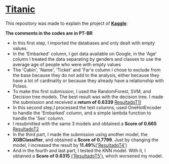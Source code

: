 # [Titanic](https://github.com/BrunoFelipeCB/Titanic/blob/main/Titanic.ipynb)
This repository was made to explain the project of **[Kaggle](https://www.kaggle.com/competitions/titanic/overview)**:

**The comments in the codes are in PT-BR**
- In this first step, I imported the databases and only dealt with empty values.
- In the 'Embarked' column, I got data available on Google, in the 'Age' column I treated the data separating by genders and classes to use the average age of people who were with empty values
- The 'Cabin', 'Name', 'Ticket' and 'Far'e column I chose to exclude from the base because they do not add to the analysis, either because they have a lot of cardinality or because they already have a relationship with Pclass.
- To make this first submission, I used the RandomForest, SVM, and Decision tree models. The best result was with the decision tree. I made the submission and received a **return of 0.6339** [ResultadoT1)](https://github.com/BrunoFelipeCB/Titanic/blob/main/Kaggle.png)
- In this second step,I processed the text columns, used OneHotEncoder to handle the 'Embarked' column, and a simple lambda function to handle the 'Sex' column.
- I resubmitted with the same 3 models and obtained a **Score of 0.665** [ResultadoT2](https://github.com/BrunoFelipeCB/Titanic/blob/main/Kaggle.png)
- In the third part, I made the submission using another model, the **XGBClassifier**, and obtained a **Score of 0.7799**. Just by changing the model, I increased the result by **11.49%**[('ResultadoT4')](https://github.com/BrunoFelipeCB/Titanic/blob/main/Kaggle.png)
- And in the fourth and last part, I tested the KNN model. With it, I obtained a **Score of 0.6315** [('ResultadoT5')](https://github.com/BrunoFelipeCB/Titanic/blob/main/Kaggle.png), which worsened my model.
